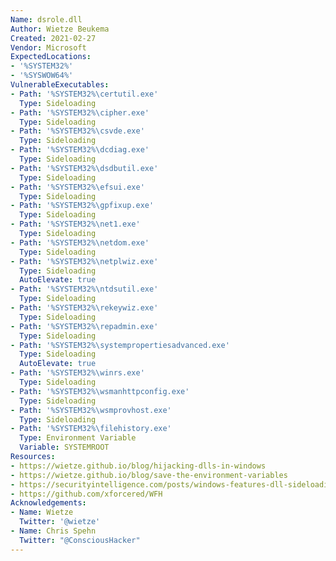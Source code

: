 ```yaml
---
Name: dsrole.dll
Author: Wietze Beukema
Created: 2021-02-27
Vendor: Microsoft
ExpectedLocations:
- '%SYSTEM32%'
- '%SYSWOW64%'
VulnerableExecutables:
- Path: '%SYSTEM32%\certutil.exe'
  Type: Sideloading
- Path: '%SYSTEM32%\cipher.exe'
  Type: Sideloading
- Path: '%SYSTEM32%\csvde.exe'
  Type: Sideloading
- Path: '%SYSTEM32%\dcdiag.exe'
  Type: Sideloading
- Path: '%SYSTEM32%\dsdbutil.exe'
  Type: Sideloading
- Path: '%SYSTEM32%\efsui.exe'
  Type: Sideloading
- Path: '%SYSTEM32%\gpfixup.exe'
  Type: Sideloading
- Path: '%SYSTEM32%\net1.exe'
  Type: Sideloading
- Path: '%SYSTEM32%\netdom.exe'
  Type: Sideloading
- Path: '%SYSTEM32%\netplwiz.exe'
  Type: Sideloading
  AutoElevate: true
- Path: '%SYSTEM32%\ntdsutil.exe'
  Type: Sideloading
- Path: '%SYSTEM32%\rekeywiz.exe'
  Type: Sideloading
- Path: '%SYSTEM32%\repadmin.exe'
  Type: Sideloading
- Path: '%SYSTEM32%\systempropertiesadvanced.exe'
  Type: Sideloading
  AutoElevate: true
- Path: '%SYSTEM32%\winrs.exe'
  Type: Sideloading
- Path: '%SYSTEM32%\wsmanhttpconfig.exe'
  Type: Sideloading
- Path: '%SYSTEM32%\wsmprovhost.exe'
  Type: Sideloading
- Path: '%SYSTEM32%\filehistory.exe'
  Type: Environment Variable
  Variable: SYSTEMROOT
Resources:
- https://wietze.github.io/blog/hijacking-dlls-in-windows
- https://wietze.github.io/blog/save-the-environment-variables
- https://securityintelligence.com/posts/windows-features-dll-sideloading/
- https://github.com/xforcered/WFH
Acknowledgements:
- Name: Wietze
  Twitter: '@wietze'
- Name: Chris Spehn
  Twitter: "@ConsciousHacker"
---
```


